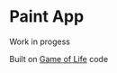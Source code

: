 <h1>Paint App</h1>
<p>Work in progess</p>
<p>Built on <a href="https://github.com/nkanigsberg/game-of-life">Game of Life</a> code</p>
